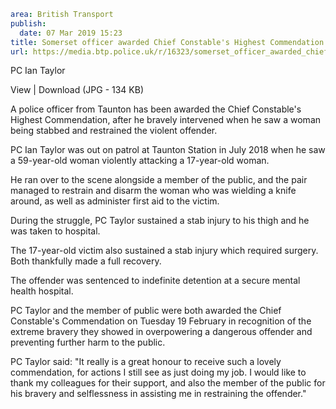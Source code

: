 ```yaml
area: British Transport
publish:
  date: 07 Mar 2019 15:23
title: Somerset officer awarded Chief Constable's Highest Commendation
url: https://media.btp.police.uk/r/16323/somerset_officer_awarded_chief_constable_s_highes
```

PC Ian Taylor

View | Download (JPG - 134 KB)

A police officer from Taunton has been awarded the Chief Constable's Highest Commendation, after he bravely intervened when he saw a woman being stabbed and restrained the violent offender.

PC Ian Taylor was out on patrol at Taunton Station in July 2018 when he saw a 59-year-old woman violently attacking a 17-year-old woman.

He ran over to the scene alongside a member of the public, and the pair managed to restrain and disarm the woman who was wielding a knife around, as well as administer first aid to the victim.

During the struggle, PC Taylor sustained a stab injury to his thigh and he was taken to hospital.

The 17-year-old victim also sustained a stab injury which required surgery. Both thankfully made a full recovery.

The offender was sentenced to indefinite detention at a secure mental health hospital.

PC Taylor and the member of public were both awarded the Chief Constable's Commendation on Tuesday 19 February in recognition of the extreme bravery they showed in overpowering a dangerous offender and preventing further harm to the public.

PC Taylor said: "It really is a great honour to receive such a lovely commendation, for actions I still see as just doing my job. I would like to thank my colleagues for their support, and also the member of the public for his bravery and selflessness in assisting me in restraining the offender."
